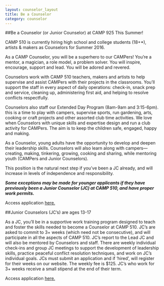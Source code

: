 ```yaml
---
layout: counselor_layout
title: Be a Counselor
category: counselor
---
```


##Be a Counselor (or Junior Counselor) at CAMP 925 This Summer!

CAMP 510 is currently hiring high school and college students (18+*), artists & makers as Counselors for Summer 2016. 

As a CAMP Counselor, you will be a superhero to our CAMPers! You’re a mentor, a magician, a role model, a problem solver. You will inspire, encourage, support and lead. You will be adored and revered.

Counselors work with CAMP 510 teachers, makers and artists to help supervise and assist CAMPers with their projects in the classrooms. You’ll support the staff in every aspect of daily operations: check-in, snack prep and service, cleaning up, administering first aid, and helping to resolve conflicts respectfully.

Counselors also staff our Extended Day Program (8am-9am and 3:15-6pm). this is a time to play with campers, supervise sports, run gardening, arts, cooking or craft projects and other assorted club time activities. We love when Counselors with unique skills and expertise design and run a club activity for CAMPers. The aim is to keep the children safe, engaged, happy and making.

As a Counselor, young adults have the opportunity to develop and deepen their leadership skills. Counselors will also learn along with campers—creating, making, tinkering, growing, cooking and sharing, while mentoring youth (CAMPers and Junior Counselors).

This position is the natural next step if you’ve been a JC already, and will increase in levels of independence and responsibility.

**_Some exceptions may be made for younger applicants if they have previously been a Junior Counselor (JC) at CAMP 510, and have proper work permits._**

Access application <a href="{{ site.url }}/counselor_form.html">here.</a>


##Junior Counselors (JC’s) are ages 13-17

As a JC, you’ll be in a supportive work training program designed to teach and foster the skills needed to become a Counselor at CAMP 510. JC’s are asked to commit to 3+ weeks (which need not be consecutive), and will participate in all the aspects of CAMP 510. JC’s report to the Lead JC and will also be mentored by Counselors and staff. There are weekly individual check-ins and group JC meetings to support the development of leadership skills, practice peaceful conflict resolution techniques, and work on JC’s individual goals. JCs must submit an application and if ‘hired’, will register for their weeks on our website. The weekly fee is $125. JC’s who work for 3+ weeks receive a small stipend at the end of their term.

Access application <a href="{{ site.url }}/junior_form.html">here.</a>